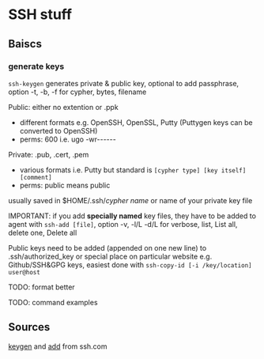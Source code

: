 # SSH stuff

## Baiscs

### generate keys

`ssh-keygen` generates private & public key, optional to add passphrase, option -t, -b, -f for cypher, bytes, filename

Public: either no extention or .ppk

- different formats e.g. OpenSSH, OpenSSL, Putty (Puttygen keys can be converted to OpenSSH)
- perms: 600 i.e. ugo -wr------

Private: .pub, .cert, .pem

- various formats i.e. Putty but standard is `[cypher type] [key itself] [comment]`
- perms: public means public

usually saved in $HOME/.ssh/*cypher name* or name of your private key file

IMPORTANT: if you add **specially named** key files, they have to be added to agent with `ssh-add [file]`, option -v, -l/L -d/L for verbose, list, List all, delete one, Delete all

Public keys need to be added (appended on one new line) to .ssh/authorized_key or special place on particular website e.g. Github/SSH&GPG keys, easiest done with `ssh-copy-id [-i /key/location] user@host`

TODO: format better

TODO: command examples

## Sources

[keygen](https://www.ssh.com/academy/ssh/keygen) and [add](https://www.ssh.com/academy/ssh/add) from ssh.com
